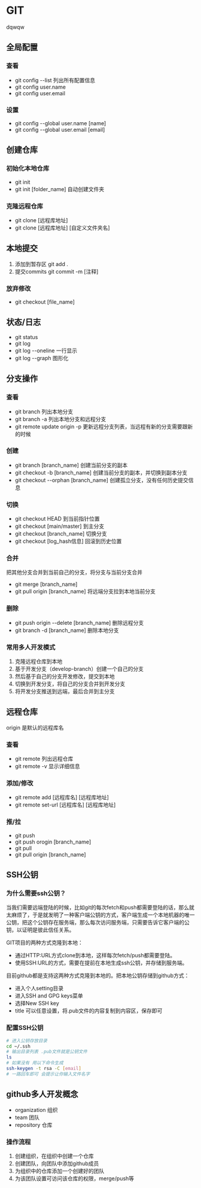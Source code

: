 # GIT
dqwqw
## 全局配置
### 查看
- git config --list 列出所有配置信息
- git config user.name
- git config user.email

### 设置
- git config --global user.name [name]  
- git config --global user.email [email]

## 创建仓库
### 初始化本地仓库
- git init
- git init [folder_name] 自动创建文件夹

### 克隆远程仓库
- git clone [远程库地址]
- git clone [远程库地址] [自定义文件夹名]

## 本地提交
1. 添加到暂存区
git add .
2. 提交commits
git commit -m [注释]

### 放弃修改
- git checkout [file_name]

## 状态/日志
- git status
- git log
- git log --oneline 一行显示
- git log --graph 图形化

## 分支操作
### 查看
- git branch 列出本地分支
- git branch -a 列出本地分支和远程分支
- git remote update origin -p 更新远程分支列表，当远程有新的分支需要跟新的时候

### 创建
- git branch [branch_name] 创建当前分支的副本
- git checkout -b [branch_name] 创建当前分支的副本，并切换到副本分支
- git checkout --orphan [branch_name] 创建孤立分支，没有任何历史提交信息

### 切换
- git checkout HEAD 到当前指针位置
- git checkout [main/master] 到主分支
- git checkout [branch_name] 切换分支
- git checkout [log_hash信息] 回滚到历史位置

### 合并
把其他分支合并到当前自己的分支，将分支与当前分支合并
- git merge [branch_name]
- git pull origin [branch_name] 将远端分支拉到本地当前分支

### 删除
- git push origin --delete [branch_name] 删除远程分支
- git branch -d [branch_name] 删除本地分支

### 常用多人开发模式
1. 克隆远程仓库到本地
2. 基于开发分支（develop-branch）创建一个自己的分支
3. 然后基于自己的分支开发修改，提交到本地
4. 切换到开发分支，将自己的分支合并到开发分支
5. 将开发分支推送到远端，最后合并到主分支

## 远程仓库
origin 是默认的远程库名
### 查看
- git remote 列出远程仓库
- git remote -v 显示详细信息

### 添加/修改
- git remote add [远程库名] [远程库地址]
- git remote set-url [远程库名] [远程库地址]

### 推/拉
- git push
- git push orogin [branch_name]
- git pull
- git pull origin [branch_name]

## SSH公钥
### 为什么需要ssh公钥？
当我们需要远端登陆的时候，比如git的每次fetch和push都需要登陆的话，那么就太麻烦了，于是就发明了一种客户端公钥的方式，客户端生成一个本地机器的唯一公钥，把这个公钥存在服务端，那么每次访问服务端，只需要告诉它客户端的公钥，以证明是彼此信任关系。

GIT项目的两种方式克隆到本地：
- 通过HTTP:URL方式clone到本地，这样每次fetch/push都需要登陆。
- 使用SSH:URL的方式，需要在提前在本地生成ssh公钥，并存储到服务端。

目前github都是支持这两种方式克隆到本地的。把本地公钥存储到github方式：
- 进入个人setting目录
- 进入SSH and GPG keys菜单
- 选择New SSH key
- title 可以任意设置，将.pub文件的内容复制到内容区，保存即可

### 配置SSH公钥
```sh
# 进入公钥存放目录
cd ~/.ssh
# 输出目录列表 .pub文件就是公钥文件
ls
# 如果没有 用以下命令生成
ssh-keygen -t rsa -C [email]
# 一路回车即可 会提示让你输入文件名字
```

## github多人开发概念

- organization 组织
- team 团队
- repository 仓库

### 操作流程
1. 创建组织，在组织中创建一个仓库
2. 创建团队，向团队中添加github成员
3. 为组织中的仓库添加一个创建好的团队
4. 为该团队设置可访问该仓库的权限，merge/push等